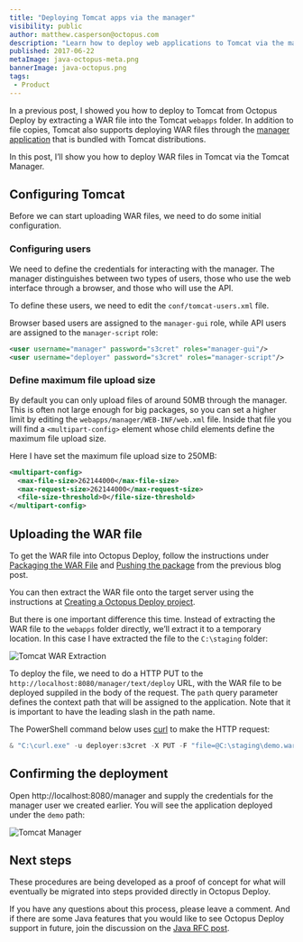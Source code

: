 ```yaml
---
title: "Deploying Tomcat apps via the manager"
visibility: public
author: matthew.casperson@octopus.com
description: "Learn how to deploy web applications to Tomcat via the manager"
published: 2017-06-22
metaImage: java-octopus-meta.png
bannerImage: java-octopus.png
tags:
 - Product
---
```


In a previous post, I showed you how to deploy to Tomcat from Octopus Deploy by extracting a WAR file into the Tomcat `webapps` folder.  In addition to file copies, Tomcat also supports deploying WAR files through the [manager application](https://tomcat.apache.org/tomcat-7.0-doc/html-manager-howto.html) that is bundled with Tomcat distributions.

In this post, I’ll show you how to deploy WAR files in Tomcat via the Tomcat Manager.

## Configuring Tomcat

Before we can start uploading WAR files, we need to do some initial configuration.

### Configuring users

We need to define the credentials for interacting with the manager. The manager distinguishes between two types of users, those who use the web interface through a browser, and those who will use the API.

To define these users, we need to edit the `conf/tomcat-users.xml` file.

Browser based users are assigned to the `manager-gui` role, while API users are assigned to the `manager-script` role:

```xml
<user username="manager" password="s3cret" roles="manager-gui"/>
<user username="deployer" password="s3cret" roles="manager-script"/>
```

### Define maximum file upload size

By default you can only upload files of around 50MB through the manager. This is often not large enough for big packages, so you can set a higher limit by editing the `webapps/manager/WEB-INF/web.xml` file. Inside that file you will find a `<multipart-config>` element whose child elements define the maximum file upload size.

Here I have set the maximum file upload size to 250MB:

```xml
<multipart-config>
  <max-file-size>262144000</max-file-size>
  <max-request-size>262144000</max-request-size>
  <file-size-threshold>0</file-size-threshold>
</multipart-config>
```

## Uploading the WAR file

To get the WAR file into Octopus Deploy, follow the instructions under [Packaging the WAR File](https://octopus.com/blog/octopus-tomcat#packaging-the-war-file) and [Pushing the package](https://octopus.com/blog/octopus-tomcat#pushing-the-package) from the previous blog post.

You can then extract the WAR file onto the target server using the instructions at [Creating a Octopus Deploy project](https://octopus.com/blog/octopus-tomcat#creating-a-octopus-deploy-project).

But there is one important difference this time. Instead of extracting the WAR file to the `webapps` folder directly, we’ll extract it to a temporary location. In this case I have extracted the file to the `C:\staging` folder:

![Tomcat WAR Extraction](tomcat-extract-war.png)

To deploy the file, we need to do a HTTP PUT to the `http://localhost:8080/manager/text/deploy` URL, with the WAR file to be deployed suppiled in the body of the request. The `path` query parameter defines the context path that will be assigned to the application. Note that it is important to have the leading slash in the path name.

The PowerShell command below uses [curl](https://curl.haxx.se/download.html) to make the HTTP request:

```powershell
& "C:\curl.exe" -u deployer:s3cret -X PUT -F "file=@C:\staging\demo.war" http://localhost:8080/manager/text/deploy?path=/demo
```

## Confirming the deployment

Open http://localhost:8080/manager and supply the credentials for the manager user we created earlier. You will see the application deployed under the `demo` path:

![Tomcat Manager](tomcat-manager.png)

## Next steps

These procedures are being developed as a proof of concept for what will eventually be migrated into steps provided directly in Octopus Deploy.

If you have any questions about this process, please leave a comment. And if there are some Java features that you would like to see Octopus Deploy support in future, join the discussion on the [Java RFC post](https://octopus.com/blog/java-rfc).
